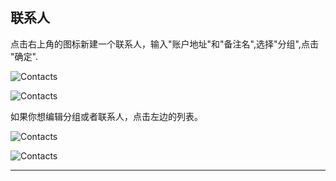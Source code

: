 ## 联系人

点击右上角的图标新建一个联系人，输入"账户地址"和"备注名",选择"分组",点击 "确定".

![Contacts](/img/wallets/hxindicator/contact-add.png)

![Contacts](/img/wallets/hxindicator/contact-show.png)

如果你想编辑分组或者联系人，点击左边的列表。

![Contacts](/img/wallets/hxindicator/contact-edit.png)

![Contacts](/img/wallets/hxindicator/contact-edit1.png)

---
